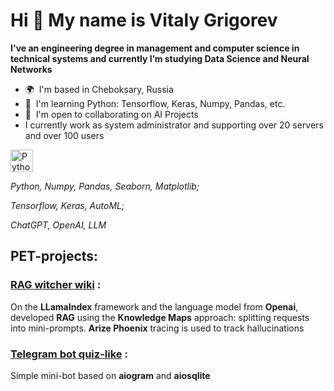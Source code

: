 Hi 👋 My name is Vitaly Grigorev
================================

**I've an engineering degree in management and computer science in technical systems and currently I’m studying Data Science and Neural Networks**

*   🌍  I'm based in Cheboksary, Russia
*   🧠  I'm learning Python: Tensorflow, Keras, Numpy, Pandas, etc.
*   🤝  I'm open to collaborating on AI Projects
*   I currently work as system administrator and supporting over 20 servers and over 100 users


<p align="left">
<a href="https://www.python.org/" target="_blank" rel="noreferrer"><img src="https://raw.githubusercontent.com/danielcranney/readme-generator/main/public/icons/skills/python-colored.svg" width="36" height="36" alt="Python" /></a>
</p>


*Python, Numpy, Pandas, Seaborn, Matplotlib;*

*Tensorflow, Keras, AutoML;*

*ChatGPT, OpenAI, LLM*

                    
## **PET-projects:**

### [RAG witcher wiki](https://github.com/vi21g/RAG_witcher_wiki) :

On the **LLamaIndex** framework and the language model from **Openai**, developed **RAG** using the **Knowledge Maps** approach: splitting requests into mini-prompts. **Arize Phoenix** tracing is used to track hallucinations

### [Telegram bot quiz-like](https://github.com/vi21g/tgBot) :

Simple mini-bot based on **aiogram** and **aiosqlite**
